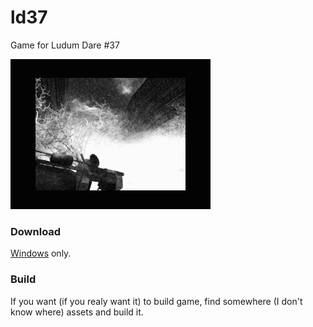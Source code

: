 # ld37
Game for Ludum Dare #37

![](/gif.gif?raw=true)

### Download
[Windows](https://onedrive.live.com/?cid=79162cbb3a849238&id=79162CBB3A849238%21276666&authkey=!ACeW73wDnPRLLe0) only.

### Build
If you want (if you realy want it) to build game, find somewhere (I don't know where) assets and build it.

